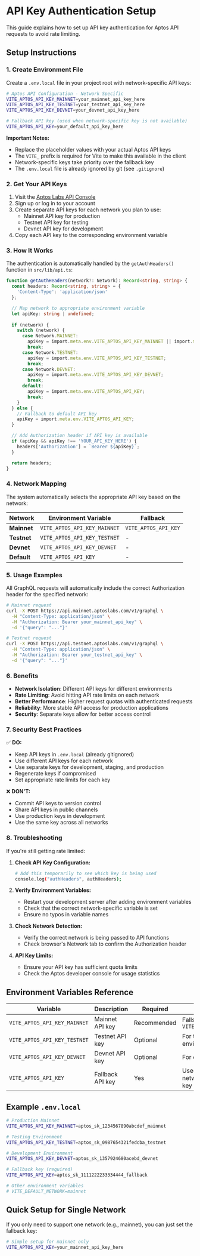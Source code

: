 # API Key Authentication Setup

This guide explains how to set up API key authentication for Aptos API requests to avoid rate limiting.

## Setup Instructions

### 1. Create Environment File

Create a `.env.local` file in your project root with network-specific API keys:

```bash
# Aptos API Configuration - Network Specific
VITE_APTOS_API_KEY_MAINNET=your_mainnet_api_key_here
VITE_APTOS_API_KEY_TESTNET=your_testnet_api_key_here
VITE_APTOS_API_KEY_DEVNET=your_devnet_api_key_here

# Fallback API key (used when network-specific key is not available)
VITE_APTOS_API_KEY=your_default_api_key_here
```

**Important Notes:**
- Replace the placeholder values with your actual Aptos API keys
- The `VITE_` prefix is required for Vite to make this available in the client
- Network-specific keys take priority over the fallback key
- The `.env.local` file is already ignored by git (see `.gitignore`)

### 2. Get Your API Keys

1. Visit the [Aptos Labs API Console](https://developers.aptoslabs.com/)
2. Sign up or log in to your account
3. Create separate API keys for each network you plan to use:
   - Mainnet API key for production
   - Testnet API key for testing
   - Devnet API key for development
4. Copy each API key to the corresponding environment variable

### 3. How It Works

The authentication is automatically handled by the `getAuthHeaders()` function in `src/lib/api.ts`:

```typescript
function getAuthHeaders(network?: Network): Record<string, string> {
  const headers: Record<string, string> = {
    'Content-Type': 'application/json'
  };

  // Map network to appropriate environment variable
  let apiKey: string | undefined;
  
  if (network) {
    switch (network) {
      case Network.MAINNET:
        apiKey = import.meta.env.VITE_APTOS_API_KEY_MAINNET || import.meta.env.VITE_APTOS_API_KEY;
        break;
      case Network.TESTNET:
        apiKey = import.meta.env.VITE_APTOS_API_KEY_TESTNET;
        break;
      case Network.DEVNET:
        apiKey = import.meta.env.VITE_APTOS_API_KEY_DEVNET;
        break;
      default:
        apiKey = import.meta.env.VITE_APTOS_API_KEY;
        break;
    }
  } else {
    // Fallback to default API key
    apiKey = import.meta.env.VITE_APTOS_API_KEY;
  }

  // Add Authorization header if API key is available
  if (apiKey && apiKey !== 'YOUR_API_KEY_HERE') {
    headers['Authorization'] = `Bearer ${apiKey}`;
  }

  return headers;
}
```

### 4. Network Mapping

The system automatically selects the appropriate API key based on the network:

| Network | Environment Variable | Fallback |
|---------|---------------------|----------|
| **Mainnet** | `VITE_APTOS_API_KEY_MAINNET` | `VITE_APTOS_API_KEY` |
| **Testnet** | `VITE_APTOS_API_KEY_TESTNET` | - |
| **Devnet** | `VITE_APTOS_API_KEY_DEVNET` | - |
| **Default** | `VITE_APTOS_API_KEY` | - |

### 5. Usage Examples

All GraphQL requests will automatically include the correct Authorization header for the specified network:

```bash
# Mainnet request
curl -X POST https://api.mainnet.aptoslabs.com/v1/graphql \
  -H "Content-Type: application/json" \
  -H "Authorization: Bearer your_mainnet_api_key" \
  -d '{"query": "..."}'

# Testnet request  
curl -X POST https://api.testnet.aptoslabs.com/v1/graphql \
  -H "Content-Type: application/json" \
  -H "Authorization: Bearer your_testnet_api_key" \
  -d '{"query": "..."}'
```

### 6. Benefits

- **Network Isolation**: Different API keys for different environments
- **Rate Limiting**: Avoid hitting API rate limits on each network
- **Better Performance**: Higher request quotas with authenticated requests
- **Reliability**: More stable API access for production applications
- **Security**: Separate keys allow for better access control

### 7. Security Best Practices

✅ **DO:**
- Keep API keys in `.env.local` (already gitignored)
- Use different API keys for each network
- Use separate keys for development, staging, and production
- Regenerate keys if compromised
- Set appropriate rate limits for each key

❌ **DON'T:**
- Commit API keys to version control
- Share API keys in public channels  
- Use production keys in development
- Use the same key across all networks

### 8. Troubleshooting

If you're still getting rate limited:

1. **Check API Key Configuration:**
   ```bash
   # Add this temporarily to see which key is being used
   console.log("authHeaders", authHeaders);
   ```

2. **Verify Environment Variables:**
   - Restart your development server after adding environment variables
   - Check that the correct network-specific variable is set
   - Ensure no typos in variable names

3. **Check Network Detection:**
   - Verify the correct network is being passed to API functions
   - Check browser's Network tab to confirm the Authorization header

4. **API Key Limits:**
   - Ensure your API key has sufficient quota limits
   - Check the Aptos developer console for usage statistics

## Environment Variables Reference

| Variable | Description | Required | Notes |
|----------|-------------|----------|-------|
| `VITE_APTOS_API_KEY_MAINNET` | Mainnet API key | Recommended | Falls back to `VITE_APTOS_API_KEY` |
| `VITE_APTOS_API_KEY_TESTNET` | Testnet API key | Optional | For testing environments |
| `VITE_APTOS_API_KEY_DEVNET` | Devnet API key | Optional | For development |
| `VITE_APTOS_API_KEY` | Fallback API key | Yes | Used when network-specific key unavailable |

## Example `.env.local`

```bash
# Production Mainnet
VITE_APTOS_API_KEY_MAINNET=aptos_sk_1234567890abcdef_mainnet

# Testing Environment  
VITE_APTOS_API_KEY_TESTNET=aptos_sk_0987654321fedcba_testnet

# Development Environment
VITE_APTOS_API_KEY_DEVNET=aptos_sk_1357924680acebd_devnet

# Fallback key (required)
VITE_APTOS_API_KEY=aptos_sk_1111222233334444_fallback

# Other environment variables
# VITE_DEFAULT_NETWORK=mainnet
```

## Quick Setup for Single Network

If you only need to support one network (e.g., mainnet), you can just set the fallback key:

```bash
# Simple setup for mainnet only
VITE_APTOS_API_KEY=your_mainnet_api_key_here
``` 
